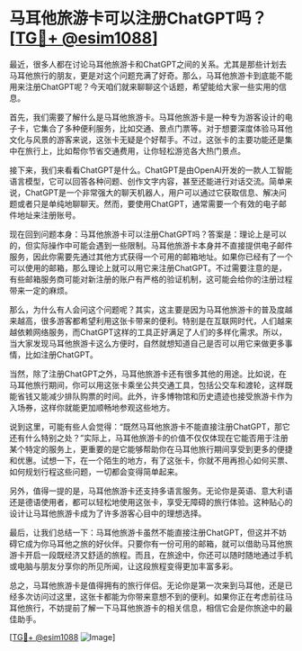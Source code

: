 # 马耳他旅游卡可以注册ChatGPT吗？[[TG💪+ @esim1088](https://t.me/s/esim1088)]

最近，很多人都在讨论马耳他旅游卡和ChatGPT之间的关系。尤其是那些计划去马耳他旅行的朋友，更是对这个问题充满了好奇。那么，马耳他旅游卡到底能不能用来注册ChatGPT呢？今天咱们就来聊聊这个话题，希望能给大家一些实用的信息。

首先，我们需要了解什么是马耳他旅游卡。马耳他旅游卡是一种专为游客设计的电子卡，它集合了多种便利服务，比如交通、景点门票等。对于想要深度体验马耳他文化与风景的游客来说，这张卡无疑是个好帮手。不过，这张卡的主要功能还是集中在旅行上，比如帮你节省交通费用，让你轻松游览各大热门景点。

接下来，我们来看看ChatGPT是什么。ChatGPT是由OpenAI开发的一款人工智能语言模型，它可以回答各种问题、创作文字内容，甚至还能进行对话交流。简单来说，ChatGPT是一个非常强大的聊天机器人，用户可以通过它获取信息、解决问题或者只是单纯地聊聊天。然而，要使用ChatGPT，通常需要一个有效的电子邮件地址来注册账号。

现在回到问题本身：马耳他旅游卡可以注册ChatGPT吗？答案是：理论上是可以的，但实际操作中可能会遇到一些限制。马耳他旅游卡本身并不直接提供电子邮件服务，因此你需要先通过其他方式获得一个可用的邮箱地址。如果你已经有了一个可以使用的邮箱，那么理论上就可以用它来注册ChatGPT。不过需要注意的是，有些邮箱服务商可能对新注册的账户有严格的验证机制，这可能会给你的注册过程带来一定的麻烦。

那么，为什么有人会问这个问题呢？其实，这主要是因为马耳他旅游卡的普及度越来越高，很多游客都希望利用这张卡带来的便利。特别是在互联网时代，人们越来越依赖网络服务，而ChatGPT这样的工具正好满足了人们的多样化需求。所以，当大家发现马耳他旅游卡这么方便时，自然就想知道自己是否可以用它来做更多事情，比如注册ChatGPT。

当然，除了注册ChatGPT之外，马耳他旅游卡还有很多其他的用途。比如说，在马耳他旅行期间，你可以用这张卡乘坐公共交通工具，包括公交车和渡轮，这样既能省钱又能减少排队购票的时间。此外，许多博物馆和历史遗迹也接受旅游卡作为入场券，这样你就能更加顺畅地参观这些地方。

说到这里，可能有些人会觉得：“既然马耳他旅游卡不能直接注册ChatGPT，那它还有什么特别之处？”实际上，马耳他旅游卡的价值不仅仅体现在它能否用于注册某个特定的服务上，更重要的是它能够帮助你在马耳他旅行期间享受到更多的便捷和优惠。试想一下，在一个陌生的地方，有了这张卡，你就不用再担心如何买票、如何规划行程这些问题，一切都会变得简单起来。

另外，值得一提的是，马耳他旅游卡还支持多语言服务。无论你是英语、意大利语还是德语使用者，都可以轻松地使用这张卡，享受无障碍的旅行体验。这种贴心的设计让马耳他旅游卡成为了许多游客心目中的理想选择。

最后，让我们总结一下：马耳他旅游卡虽然不能直接注册ChatGPT，但这并不妨碍它成为你马耳他之旅的好伙伴。只要你有一份可用的邮箱，就可以借助马耳他旅游卡开启一段既经济又舒适的旅程。而且，在旅途中，你还可以随时随地通过手机或电脑与朋友分享你的所见所闻，让这段旅程变得更加丰富多彩。

总之，马耳他旅游卡是值得拥有的旅行伴侣。无论你是第一次来到马耳他，还是已经多次访问过这里，这张卡都能为你带来意想不到的便利。如果你正在考虑前往马耳他旅行，不妨提前了解一下马耳他旅游卡的相关信息，相信它会是你旅途中的最佳助手。

[[TG💪+ @esim1088](https://t.me/s/esim1088) ![Image](https://i.postimg.cc/4NQfJmqS/Snipaste-2025-05-13-00-14-12.png)]